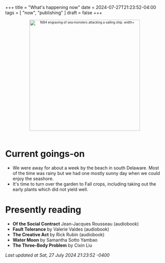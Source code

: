 +++
title = "What's happening now"
date = 2024-07-27T21:23:52-04:00
tags = [
    "now",
    "publishing"
]
draft = false
+++
<div align="center" style="font-size:x-small"><img src="https://milkfish08.s3.amazonaws.com/photo/blog/abovethefold/1684-untitled-engraving-of-sea-monsters-attacking-a-sailing-vessel-49fa31.jpg" alt="1684 engraving of sea monsters attacking a sailing ship. width="512" height="351" title="Sea monsters attacking a sailing ship" /></div><br clear="all" />

# Current goings-on

* We were away for about a week by the beach in south Delaware.
Most of the time was rainy but we had one mostly sunny day when we could enjoy the seashore.
* It's time to turn over the garden to Fall crops, including taking out the early plants which did not yield well.

# Presently reading

* __Of the Social Contract__ Jean-Jacques Rousseau (audiobook)
* __Fault Tolerance__ by Valerie Valdes (audiobook)
* __The Creative Act__ by Rick Rubin (audiobook)
* __Water Moon__ by Samantha Sotto Yambao
* __The Three-Body Problem__ by Cixin Liu

*Last updated at Sat, 27 July 2024 21:23:52 -0400*
